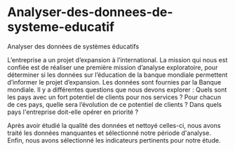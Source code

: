 # Analyser-des-donnees-de-systeme-educatif
Analyser des données de systèmes éducatifs

L’entreprise a un projet d’expansion à l’international. La mission qui nous est confiée est de réaliser une première mission d’analyse exploratoire, pour déterminer si les données sur l’éducation de la banque mondiale permettent d’informer le projet d’expansion. Les données sont fournies par la Banque mondiale.
Il y a différentes questions que nous devons explorer :
Quels sont les pays avec un fort potentiel de clients pour nos services ?
Pour chacun de ces pays, quelle sera l’évolution de ce potentiel de clients ?
Dans quels pays l'entreprise doit-elle opérer en priorité ?
 
Après avoir étudié la qualité des données et nettoyé celles-ci, nous avons traité les données manquantes et sélectionné notre période d'analyse. Enfin, nous avons sélectionné les indicateurs pertinents pour notre étude.
